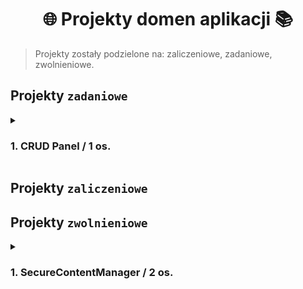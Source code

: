 <div align='center'>

#  🌐 Projekty domen aplikacji 📚

</div>

> Projekty zostały podzielone na: zaliczeniowe, zadaniowe, zwolnieniowe.

<div align='justify'>

## Projekty `zadaniowe`

<details>
   <summary> 
      
   ### 1. **CRUD Panel** / 1 os.

   </summary>

   #### Opis ogólny:
`CRUD Panel` to aplikacja internetowa umożliwiająca tworzenie, modyfikowanie i usuwanie postów za pomocą prostego panelu widocznego na przykładowym obrazku. Aplikacja polega na nauce operacji bazodanowych i modyfikacji zawartości encji w bazie danych, strona została podzielona na dwie główne części, po jednej stronie widnieje panel z trzema formularzami do dodawania, modyfikacji oraz usuwania wierszy z encji oraz po prawej wizualna reprezentacja zawartości encji.

#### Wizualizacja

   ![CRUD PHP](https://github.com/TEB-DK/Domena_aplikacji_internetowych/assets/125214141/ad22a45c-b2ac-4865-80f4-f7c1c1e01ca5)

#### Technologie:
- Backend: PHP.
- Baza danych: MySQL / PostgresSQL / MSSQL.
- Frontend: HTML (semantyka), CSS, JavaScript (opcjonalnie).

#### Struktura bazy danych (5 encji):

1. **Encja posts**:

    - post_id (klucz główny)
    - post_title
    - post_content
    - created_at
    - updated_at
      
#### Funkcjonalność aplikacji:

1. **Formularz dodajacy post**
   - Wysyłanie zapytań przez `POST`
   - Po wysłaniu zapytania dodającego informacje do bazy, następuje doliczenie wartości do zmiennej sesyjnej ( która będzie w dowolnym miejscu wyświetlona ) o ilości dodanych postów.
   - Sprawdzenie czy na pewno post został dodany do bazy danych

2. **Formularz modyfikujący post**
   - Wysyłanie zapytań za pomocą `POST`
   - Po wysłaniu zapytania modyfikującego informacje do bazy, następuje doliczenie wartości do zmiennej sesyjnej ( która będzie w dowolnym miejscu wyświetlona ) o ilości zmodyfikowanych postów.
   - Sprawdzenie czy na pewno post (tj. zapytanie) został zmodyfikowany w bazie danych.
   - Modyfikacja odbywa się za pomocą wskazania konkretego tytułu lub po przez wprowadzenie ID posta.

3. **Formularz usuwajacy post**
   - Po wysłaniu zapytania usuwającego informacje z bazy, następuje doliczenie wartości do zmiennej sesyjnej ( która będzie w dowolnym miejscu wyświetlona ) o ilości usuniętych postów.
   - Usunięcie odbywa się za pomocą wskazania konkretego tytułu lub po przez wprowadzenie ID posta.
     
  
> Najlepiej aby zmienne sesyjne wyświetlały się gdzieś w obrębie formularza do którego należą.
     
</details>

## Projekty `zaliczeniowe`

## Projekty `zwolnieniowe`

<details>
   <summary>
      
   ### 1. **SecureContentManager** / 2 os.
      
   </summary> 

#### Opis ogólny:
`SecureContentManager` to aplikacja internetowa zapewniająca bezpieczne zarządzanie treściami na stronie internetowej. Główne funkcje obejmują panel logowania, autoryzację i zarządzanie treściami. W trakcie wykonywania projektu zadbaj o jak najbardziej profesjonalne podejście (tj. odpowiednie nazewnictwo {nawet angielskie}, optymalizacja bazy danych, atomizacja encji), które będzie dodatkowo punktowane.

#### Technologie:
- Backend: PHP (? ostatecznie Laravel).
- Baza danych: MySQL / MSSQL.
- Frontend: HTML (semantyka), CSS, JavaScript.

#### Struktura bazy danych (5 tabel):

1. **users**
   - user_id (primary key)
   - username
   - password_hash
   - email
   - role (admin/user) {opcjonalnie wykonać dodatkową encję z podziałem ról}

2. **sessions**
   - session_id (primary key)
   - user_id (foreign key to users)
   - session_token
   - expiration_time

3. **content_categories**
   - category_id (primary key)
   - category_name

4. **content_items**
   - item_id (primary key)
   - category_id (foreign key to content_categories)
   - title
   - content
   - created_at
   - updated_at

5. **logs**
   - log_id (primary key)
   - user_id (foreign key to users)
   - action
   - timestamp

#### Funkcje aplikacji:

1. **Panel logowania:**
   - Bezpieczne przechowywanie haseł w formie hashy.
   - Generowanie i przechowywanie unikalnego tokena sesji po udanym zalogowaniu.
   - Ograniczenie liczby prób logowania w celu zabezpieczenia przed atakami typu brute-force.

2. **Panel autoryzacji:**
   - Różne poziomy dostępu (administrator, użytkownik).
   - Sprawdzanie uprawnień przed wykonaniem operacji związanych z zarządzaniem treściami.

3. **Panel zarządzania treścią:**
   - Dodawanie, edytowanie i usuwanie kategorii treści.
   - Dodawanie, edytowanie i usuwanie treści w ramach kategorii.
   - Logowanie każdej akcji w tabeli logs.

4. **Bezpieczeństwo:**
   - Używanie przygotowanych instrukcji SQL (prepared statements) w celu zapobiegania atakom SQL Injection.
   - Regularne aktualizacje tokenów sesji i ich ograniczony czas życia w celu zabezpieczenia przed atakami typu Session Fixation i Session Hijacking.
   - Wprowadzenie mechanizmu blokady konta po przekroczeniu limitu nieudanych prób logowania.

5. **Dodatkowe funkcje:**
   - Panel zmiany hasła dla użytkowników.
   - Możliwość przywracania hasła poprzez e-mail.
   - Zabezpieczenia przed atakami CSRF (Cross-Site Request Forgery) przy wykonywaniu operacji związanych z zarządzaniem treściami.

#### JavaScript

1. **Wyszukiwarka treści**
   - Dodaj funkcję wyszukiwania z wynikami w czasie rzeczywistym. Po załadowaniu wyników umożliw wyszukanie określonej treści za pomocą fragmentu tekstu wprowadzonego w pole wyszukiwarki.
3. **Walidacja formularzy**
   - Dodaj walidację w czasie rzeczywistym i interaktywne (popupy) komunikaty dla formularzy.
4. **Galeria**
   - Dodaj interaktywną galerię zdjęć z efektami przejścia między zdjęciami. Może być to prosta galeria dostępna na stronie w stópce.

</details>

</div>
